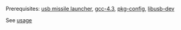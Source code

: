 Prerequisites: [usb missile launcher][1], [gcc-4.3][2], [pkg-config][3], [libusb-dev][4]

See [usage][5]

  [1]: http://www.dreamcheeky.com/thunder-missile-launcher
  [2]: http://stackoverflow.com/questions/10480654/std-gnu0xoption-for-macos
  [3]: http://manpages.ubuntu.com/manpages/hardy/man1/pkg-config.1.html
  [4]: http://ubuntuforums.org/showthread.php?t=1537201
  [5]: http://github.com/pathikrit/node-thunder-webui

